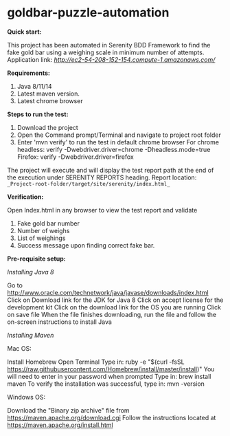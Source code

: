 # goldbar-puzzle-automation

**Quick start:**

This project has been automated in 
Serenity BDD Framework to find the fake gold bar using a 
weighing scale in minimum number of attempts.
Application link: _http://ec2-54-208-152-154.compute-1.amazonaws.com/_

**Requirements:**

1. Java 8/11/14
2. Latest maven version.
3. Latest chrome browser

**Steps to run the test:**

1. Download the project 
2. Open the Command prompt/Terminal and navigate to project root folder
3. Enter 'mvn verify' to run the test in default chrome browser
   For chrome headless: verify -Dwebdriver.driver=chrome -Dheadless.mode=true
   Firefox: verify -Dwebdriver.driver=firefox
   
The project will execute and will display the test report path at the end of the execution under SERENITY REPORTS heading.
Report location: `_Project-root-folder/target/site/serenity/index.html_`

**Verification:** 

Open Index.html in any browser to view the test report and validate 
1. Fake gold bar number
2. Number of weighs
3. List of weighings
4. Success message upon finding correct fake bar.

**Pre-requisite setup:**

_Installing Java 8_

Go to http://www.oracle.com/technetwork/java/javase/downloads/index.html
Click on Download link for the JDK for Java 8
Click on accept license for the development kit
Click on the download link for the OS you are running
Click on save file
When the file finishes downloading, run the file and follow the
on-screen instructions to install Java

_Installing Maven_

Mac OS:

Install Homebrew
Open Terminal
Type in: ruby -e "$(curl -fsSL
https://raw.githubusercontent.com/Homebrew/install/master/install)"
You will need to enter in your password when prompted
Type in: brew install maven
To verify the installation was successful, type in: mvn -version

Windows OS:

Download the "Binary zip archive" file from
https://maven.apache.org/download.cgi
Follow the instructions located at https://maven.apache.org/install.html
